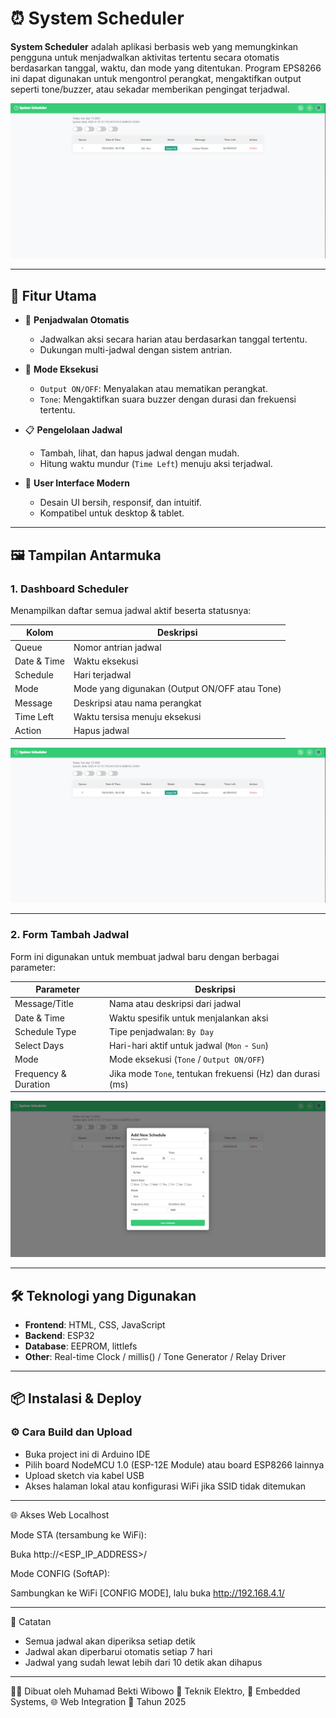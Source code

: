 # ⏰ System Scheduler

**System Scheduler** adalah aplikasi berbasis web yang memungkinkan pengguna untuk menjadwalkan aktivitas tertentu secara otomatis berdasarkan tanggal, waktu, dan mode yang ditentukan. Program EPS8266 ini dapat digunakan untuk mengontrol perangkat, mengaktifkan output seperti tone/buzzer, atau sekadar memberikan pengingat terjadwal.

![System Scheduler Preview](./screenshots/dashboard.png)

---

## 🚀 Fitur Utama

- 📆 **Penjadwalan Otomatis**
  - Jadwalkan aksi secara harian atau berdasarkan tanggal tertentu.
  - Dukungan multi-jadwal dengan sistem antrian.

- 🔔 **Mode Eksekusi**
  - `Output ON/OFF`: Menyalakan atau mematikan perangkat.
  - `Tone`: Mengaktifkan suara buzzer dengan durasi dan frekuensi tertentu.

- 📋 **Pengelolaan Jadwal**
  - Tambah, lihat, dan hapus jadwal dengan mudah.
  - Hitung waktu mundur (`Time Left`) menuju aksi terjadwal.

- 📱 **User Interface Modern**
  - Desain UI bersih, responsif, dan intuitif.
  - Kompatibel untuk desktop & tablet.

---

## 🖼️ Tampilan Antarmuka

### 1. Dashboard Scheduler

Menampilkan daftar semua jadwal aktif beserta statusnya:

| Kolom         | Deskripsi |
|---------------|-----------|
| Queue         | Nomor antrian jadwal |
| Date & Time   | Waktu eksekusi |
| Schedule      | Hari terjadwal |
| Mode          | Mode yang digunakan (Output ON/OFF atau Tone) |
| Message       | Deskripsi atau nama perangkat |
| Time Left     | Waktu tersisa menuju eksekusi |
| Action        | Hapus jadwal |

![Dashboard](./screenshots/dashboard.png)

---

### 2. Form Tambah Jadwal

Form ini digunakan untuk membuat jadwal baru dengan berbagai parameter:

| Parameter           | Deskripsi |
|---------------------|-----------|
| Message/Title       | Nama atau deskripsi dari jadwal |
| Date & Time         | Waktu spesifik untuk menjalankan aksi |
| Schedule Type       | Tipe penjadwalan: `By Day` |
| Select Days         | Hari-hari aktif untuk jadwal (`Mon` - `Sun`) |
| Mode                | Mode eksekusi (`Tone` / `Output ON/OFF`) |
| Frequency & Duration| Jika mode `Tone`, tentukan frekuensi (Hz) dan durasi (ms) |

![Add Schedule](./screenshots/add_schedule.png)

---

## 🛠️ Teknologi yang Digunakan

- **Frontend**: HTML, CSS, JavaScript
- **Backend**: ESP32 
- **Database**: EEPROM, littlefs
- **Other**: Real-time Clock / millis() / Tone Generator / Relay Driver

---

## 📦 Instalasi & Deploy

### ⚙️ Cara Build dan Upload
- Buka project ini di Arduino IDE
- Pilih board NodeMCU 1.0 (ESP-12E Module) atau board ESP8266 lainnya
- Upload sketch via kabel USB
- Akses halaman lokal atau konfigurasi WiFi jika SSID tidak ditemukan

---

🌐 Akses Web Localhost

Mode STA (tersambung ke WiFi):

Buka http://<ESP_IP_ADDRESS>/

Mode CONFIG (SoftAP):

Sambungkan ke WiFi [CONFIG MODE], lalu buka http://192.168.4.1/

---

📌 Catatan
- Semua jadwal akan diperiksa setiap detik
- Jadwal akan diperbarui otomatis setiap 7 hari
- Jadwal yang sudah lewat lebih dari 10 detik akan dihapus

---

🧑‍💻 Dibuat oleh
Muhamad Bekti Wibowo
🧰 Teknik Elektro, 🔌 Embedded Systems, 🌐 Web Integration
📅 Tahun 2025
